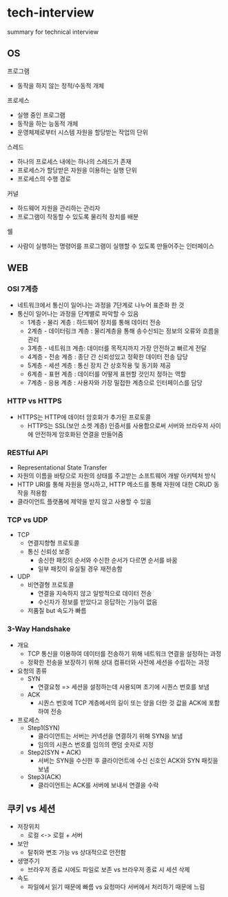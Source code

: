 # tech-interview
summary for technical interview

## OS
프로그램
- 동작을 하지 않는 정적/수동적 개체

프로세스 
- 실행 중인 프로그램
- 동작을 하는 능동적 개체
- 운영체제로부터 시스템 자원을 할당받는 작업의 단위

스레드
- 하나의 프로세스 내에는 하나의 스레드가 존재
- 프로세스가 할당받은 자원을 이용하는 실행 단위
- 프로세스의 수행 경로

커널
- 하드웨어 자원을 관리하는 관리자
- 프로그램이 작동할 수 있도록 물리적 장치를 배분


쉘
- 사람이 실행하는 명령어를 프로그램이 실행할 수 있도록 만들어주는 인터페이스


## WEB

### OSI 7계층
- 네트워크에서 통신이 일어나는 과정을 7단계로 나누어 표준화 한 것
- 통신이 일어나는 과정을 단계별로 파악할 수 있음
  - 1계층 - 물리 계층 : 하드웨어 장치를 통해 데이터 전송
  - 2계층 - 데이터링크 계층 : 물리계층을 통해 송수신되는 정보의 오류와 흐름을 관리
  - 3계층 - 네트워크 계층: 데이터를 목적지까지 가장 안전하고 빠르게 전달
  - 4계층 - 전송 계층 : 종단 간 신뢰성있고 정확한 데이터 전송 담당
  - 5계층 - 세션 계층 : 통신 장치 간 상호작용 및 동기화 제공
  - 6계층 - 표현 계층 : 데이터를 어떻게 표현할 것인지 정하는 역할
  - 7계층 - 응용 계층 : 사용자와 가장 밀접한 계층으로 인터페이스를 담당

### HTTP vs HTTPS
- HTTPS는 HTTP에 데이터 암호화가 추가된 프로토콜
  - HTTPS는 SSL(보안 소켓 계층) 인증서를 사용함으로써 서버와 브라우저 사이에 안전하게 암호화된 연결을 만들어줌

### RESTful API
- Representational State Transfer
- 자원의 이름을 바탕으로 자원의 상태를 주고받는 소프트웨어 개발 아키텍처 방식
- HTTP URI를 통해 자원을 명시하고, HTTP 메소드를 통해 자원에 대한 CRUD 동작을 적용함
- 클라이언트 플랫폼에 제약을 받지 않고 사용할 수 있음

### TCP vs UDP
- TCP
  - 연결지향형 프로토콜
  - 통신 신뢰성 보증
    - 송신한 패킷의 순서와 수신한 순서가 다르면 순서를 바꿈
    - 일부 패킷이 유실될 경우 재전송함 
- UDP
  - 비연결형 프로토콜 
    - 연결을 지속하지 않고 일방적으로 데이터 전송 
    - 수신자가 정보를 받았다고 응답하는 기능이 없음
  - 저품질 but 속도가 빠름

### 3-Way Handshake
- 개요
  - TCP 통신을 이용하여 데이터를 전송하기 위해 네트워크 연결을 설정하는 과정
  - 정확한 전송을 보장하기 위해 상대 컴퓨터와 사전에 세션을 수립하는 과정
- 요청의 종류
  - SYN
    - 연결요청 => 세션을 설정하는데 사용되며 초기에 시퀀스 번호를 보냄
  - ACK
    - 시퀀스 번호에 TCP 계층에서의 길이 또는 양을 더한 것 값을 ACK에 포함하여 전송
- 프로세스
  - Step1(SYN)
    - 클라이언트는 서버는 커넥션을 연결하기 위해 SYN을 보냄
    - 임의의 시퀀스 번호를 임의의 랜덤 숫자로 지정
  - Step2(SYN + ACK)
    - 서버는 SYN을 수신한 후 클라이언트에 수신 신호인 ACK와 SYN 패킷을 보냄
  - Step3(ACK)
    - 클라이언트는 ACK를 서버에 보내서 연결을 수락 

## 쿠키 vs 세션
- 저장위치
  - 로컬 <-> 로컬 + 서버
- 보안
  - 탈취와 변조 가능 vs 상대적으로 안전함
- 생명주기
  - 브라우저 종료 시에도 파일로 보존 vs 브라우저 종료 시 세션 삭제
- 속도
  - 파일에서 읽기 때문에 빠름 vs 요청마다 서버에서 처리하기 때문에 느림
